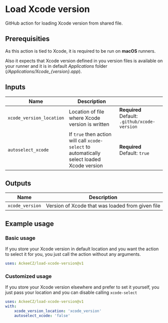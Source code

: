# Load Xcode version

GitHub action for loading Xcode version from shared file.

## Prerequisities

As this action is tied to Xcode, it is required to be run on **macOS** runners. 

Also it expects that Xcode version defined in you version files is available on your runner and it is in default _Applications_ folder (_/Applications/Xcode\_{version}.app_).

## Inputs

| Name | Description |     |
| ---- | ----------- | --- |
| `xcode_version_location` | Location of file where Xcode version is written | **Required** Default: `.github/xcode-version` |
| `autoselect_xcode` | If `true` then action will call `xcode-select` to automatically select loaded Xcode version | **Required** Default: `true` |

## Outputs

| Name | Description |
| ---- | ----------- |
| `xcode_version` | Version of Xcode that was loaded from given file |

## Example usage

### Basic usage

If you store your Xcode version in default location and you want the action to select it for you, you just call the action without any arguments.

```YAML
uses: AckeeCZ/load-xcode-version@v1
```

### Customized usage

If you store your Xcode version elsewhere and prefer to set it yourself, you just pass your location and you can disable calling `xcode-select`

```YAML
uses: AckeeCZ/load-xcode-version@v1
with:
    xcode_version_location: 'xcode_version'
    autoselect_xcode: 'false'
```